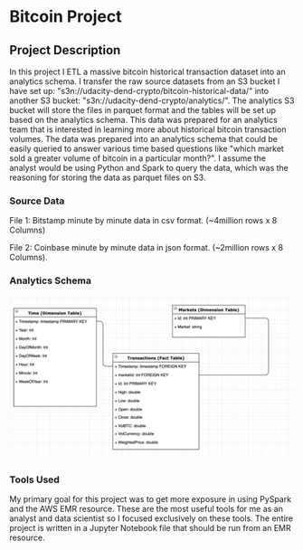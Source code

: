 # Bitcoin Project 



## Project Description

In this project I ETL a massive bitcoin historical transaction dataset into an analytics schema. I transfer the raw source datasets from an S3 bucket I have set up: "s3n://udacity-dend-crypto/bitcoin-historical-data/" into another S3 bucket: "s3n://udacity-dend-crypto/analytics/". The analytics S3 bucket will store the files in parquet format and the tables will be set up based on the analytics schema. This data was prepared for an analytics team that is interested in learning more about historical bitcoin transaction volumes. The data was prepared into an analytics schema that could be easily queried to answer various time based questions like "which market sold a greater volume of bitcoin in a particular month?". I assume the analyst would be using Python and Spark to query the data, which was the reasoning for storing the data as parquet files on S3. 

### Source Data

File 1: Bitstamp minute by minute data in csv format. (~4million rows x 8 Columns)

File 2: Coinbase minute by minute data in json format. (~2million rows x 8 Columns). 

### Analytics Schema

![Schema](https://github.com/ridicholas/Udacity-Dend-Capstone/blob/master/Schema.png)

### Tools Used

My primary goal for this project was to get more exposure in using PySpark and the AWS EMR resource. These are the most useful tools for me as an analyst and data scientist so I focused exclusively on these tools. The entire project is written in a Jupyter Notebook file that should be run from an EMR resource.


